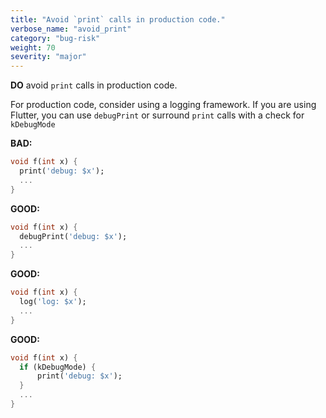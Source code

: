 ```yaml
---
title: "Avoid `print` calls in production code."
verbose_name: "avoid_print"
category: "bug-risk"
weight: 70
severity: "major"
---
```

**DO** avoid `print` calls in production code.

For production code, consider using a logging framework.
If you are using Flutter, you can use `debugPrint`
or surround `print` calls with a check for `kDebugMode`

**BAD:**
```dart
void f(int x) {
  print('debug: $x');
  ...
}
```


**GOOD:**
```dart
void f(int x) {
  debugPrint('debug: $x');
  ...
}
```


**GOOD:**
```dart
void f(int x) {
  log('log: $x');
  ...
}
```


**GOOD:**
```dart
void f(int x) {
  if (kDebugMode) {
      print('debug: $x');
  }
  ...
}
```
